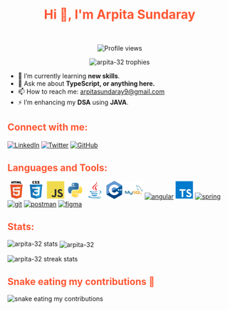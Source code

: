 <h1 align="center" style="color: #FF5733;">Hi 👋, I'm Arpita Sundaray</h1><br>

<p align="center"> 
  <img src="https://komarev.com/ghpvc/?username=arpita-32&label=Profile%20views&color=FF5733&style=flat" alt="Profile views" />
</p>

<p align="center">
  <img src="https://github-trophies.vercel.app/?username=arpita-32&theme=juicyfresh&title=MultiLanguage,Commit,Repositories,Followers,Issues,Stars,PullRequest,Reviews,Organizations&column=9" alt="arpita-32 trophies" />
</p>

- 🌱 I’m currently learning **new skills**.
- 💬 Ask me about **TypeScript, or anything here.**
- 📫 How to reach me: arpitasundaray9@gmail.com
- ⚡ I’m enhancing my **DSA** using **JAVA**.

<h2 align="left" style="color: #FF5733;">Connect with me:</h2>
<p align="left">
  <a href="https://www.linkedin.com/in/[your-linkedin]" target="blank"><img align="center" src="https://raw.githubusercontent.com/rahuldkjain/github-profile-readme-generator/master/src/images/icons/Social/linked-in-alt.svg" alt="LinkedIn" height="30" width="40" style="filter: hue-rotate(90deg);" /></a>
  <a href="https://twitter.com/[your-twitter]" target="blank"><img align="center" src="https://raw.githubusercontent.com/rahuldkjain/github-profile-readme-generator/master/src/images/icons/Social/twitter.svg" alt="Twitter" height="30" width="40" style="filter: hue-rotate(90deg);" /></a>
  <a href="https://github.com/arpita-32" target="blank"><img align="center" src="https://raw.githubusercontent.com/rahuldkjain/github-profile-readme-generator/master/src/images/icons/Social/github.svg" alt="GitHub" height="30" width="40" /></a>
</p>

<h2 align="left" style="color: #FF5733;">Languages and Tools:</h2>
<p align="left">
  <a href="https://www.w3.org/html/" target="_blank"><img src="https://raw.githubusercontent.com/devicons/devicon/master/icons/html5/html5-original-wordmark.svg" alt="html5" width="40" height="40"/></a>
  <a href="https://www.w3schools.com/css/" target="_blank"><img src="https://raw.githubusercontent.com/devicons/devicon/master/icons/css3/css3-original-wordmark.svg" alt="css3" width="40" height="40"/></a>
  <a href="https://developer.mozilla.org/en-US/docs/Web/JavaScript" target="_blank"><img src="https://raw.githubusercontent.com/devicons/devicon/master/icons/javascript/javascript-original.svg" alt="javascript" width="40" height="40"/></a>
  <a href="https://www.python.org" target="_blank"><img src="https://raw.githubusercontent.com/devicons/devicon/master/icons/python/python-original.svg" alt="python" width="40" height="40"/></a>
  <a href="https://www.java.com" target="_blank"><img src="https://raw.githubusercontent.com/devicons/devicon/master/icons/java/java-original.svg" alt="java" width="40" height="40"/></a>
  <a href="https://www.w3schools.com/cpp/" target="_blank"><img src="https://raw.githubusercontent.com/devicons/devicon/master/icons/cplusplus/cplusplus-original.svg" alt="cplusplus" width="40" height="40"/></a>
  <a href="https://www.mysql.com/" target="_blank"><img src="https://raw.githubusercontent.com/devicons/devicon/master/icons/mysql/mysql-original-wordmark.svg" alt="mysql" width="40" height="40"/></a>
  <a href="https://angular.io/" target="_blank"><img src="https://cdn.worldvectorlogo.com/logos/angular-icon.svg" alt="angular" width="40" height="40"/></a>
  <a href="https://www.typescriptlang.org/" target="_blank"><img src="https://raw.githubusercontent.com/devicons/devicon/master/icons/typescript/typescript-original.svg" alt="typescript" width="40" height="40"/></a>
  <a href="https://spring.io/" target="_blank"><img src="https://www.vectorlogo.zone/logos/springio/springio-icon.svg" alt="spring" width="40" height="40"/></a>
  <a href="https://git-scm.com/" target="_blank"><img src="https://www.vectorlogo.zone/logos/git-scm/git-scm-icon.svg" alt="git" width="40" height="40"/></a>
  <a href="https://postman.com" target="_blank"><img src="https://www.vectorlogo.zone/logos/getpostman/getpostman-icon.svg" alt="postman" width="40" height="40"/></a>
  <a href="https://www.figma.com/" target="_blank"><img src="https://www.vectorlogo.zone/logos/figma/figma-icon.svg" alt="figma" width="40" height="40"/></a>
</p>

<h2 align="left" style="color: #FF5733;">Stats:</h2>
<p><img align="left" src="https://github-readme-stats.vercel.app/api/top-langs?username=arpita-32&show_icons=true&locale=en&layout=compact&theme=radical" alt="arpita-32 stats" /></p>

<p>&nbsp;<img align="center" src="https://github-readme-stats.vercel.app/api?username=arpita-32&show_icons=true&locale=en&theme=radical" alt="arpita-32" /></p>

<p><img align="center" src="https://github-readme-streak-stats.herokuapp.com/?user=arpita-32&theme=radical" alt="arpita-32 streak stats" /></p>

<h2 align="left" style="color: #FF5733;">Snake eating my contributions 🐍</h2>
<div align="left">
  <img alt="snake eating my contributions" src="https://raw.githubusercontent.com/arpita-32/arpita-32/output/github-contribution-grid-snake-dark.svg" />
</div>
